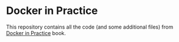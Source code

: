 # Docker in Practice

This repository contains all the code (and some additional files) from [Docker in Practice](https://www.manning.com/books/docker-in-practice) book.
